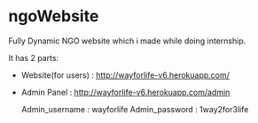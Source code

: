 # ngoWebsite
Fully Dynamic NGO website which i made while doing internship.

It has 2 parts:
- Website(for users) : http://wayforlife-v6.herokuapp.com/
- Admin Panel : http://wayforlife-v6.herokuapp.com/admin
  
  Admin_username : wayforlife
  Admin_password : 1way2for3life

